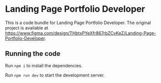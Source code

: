 
  # Landing Page Portfolio Developer

  This is a code bundle for Landing Page Portfolio Developer. The original project is available at https://www.figma.com/design/THbtxPYeXfr867rbZCvKeZ/Landing-Page-Portfolio-Developer.

  ## Running the code

  Run `npm i` to install the dependencies.

  Run `npm run dev` to start the development server.
  